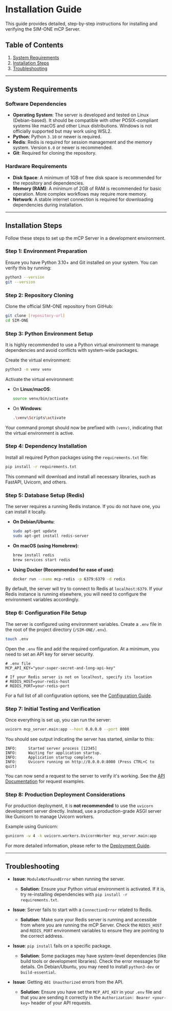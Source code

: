 # Installation Guide

This guide provides detailed, step-by-step instructions for installing and verifying the SIM-ONE mCP Server.

## Table of Contents
1.  [System Requirements](#system-requirements)
2.  [Installation Steps](#installation-steps)
3.  [Troubleshooting](#troubleshooting)

---

## System Requirements

### Software Dependencies
*   **Operating System**: The server is developed and tested on Linux (Debian-based). It should be compatible with other POSIX-compliant systems like macOS and other Linux distributions. Windows is not officially supported but may work using WSL2.
*   **Python**: Python `3.10` or newer is required.
*   **Redis**: Redis is required for session management and the memory system. Version `6.0` or newer is recommended.
*   **Git**: Required for cloning the repository.

### Hardware Requirements
*   **Disk Space**: A minimum of 1GB of free disk space is recommended for the repository and dependencies.
*   **Memory (RAM)**: A minimum of 2GB of RAM is recommended for basic operation. More complex workflows may require more memory.
*   **Network**: A stable internet connection is required for downloading dependencies during installation.

---

## Installation Steps

Follow these steps to set up the mCP Server in a development environment.

### Step 1: Environment Preparation
Ensure you have Python 3.10+ and Git installed on your system. You can verify this by running:
```bash
python3 --version
git --version
```

### Step 2: Repository Cloning
Clone the official SIM-ONE repository from GitHub:
```bash
git clone [repository-url]
cd SIM-ONE
```

### Step 3: Python Environment Setup
It is highly recommended to use a Python virtual environment to manage dependencies and avoid conflicts with system-wide packages.

Create the virtual environment:
```bash
python3 -m venv venv
```

Activate the virtual environment:
*   On **Linux/macOS**:
    ```bash
    source venv/bin/activate
    ```
*   On **Windows**:
    ```bash
    .\venv\Scripts\activate
    ```
Your command prompt should now be prefixed with `(venv)`, indicating that the virtual environment is active.

### Step 4: Dependency Installation
Install all required Python packages using the `requirements.txt` file:
```bash
pip install -r requirements.txt
```
This command will download and install all necessary libraries, such as FastAPI, Uvicorn, and others.

### Step 5: Database Setup (Redis)
The server requires a running Redis instance. If you do not have one, you can install it locally.

*   **On Debian/Ubuntu**:
    ```bash
    sudo apt-get update
    sudo apt-get install redis-server
    ```
*   **On macOS (using Homebrew)**:
    ```bash
    brew install redis
    brew services start redis
    ```
*   **Using Docker (Recommended for ease of use)**:
    ```bash
    docker run --name mcp-redis -p 6379:6379 -d redis
    ```
By default, the server will try to connect to Redis at `localhost:6379`. If your Redis instance is running elsewhere, you will need to configure the environment variables accordingly.

### Step 6: Configuration File Setup
The server is configured using environment variables. Create a `.env` file in the root of the project directory (`/SIM-ONE/.env`).

```bash
touch .env
```

Open the `.env` file and add the required configuration. At a minimum, you need to set an API key for server security.

```dotenv
# .env file
MCP_API_KEY="your-super-secret-and-long-api-key"

# If your Redis server is not on localhost, specify its location
# REDIS_HOST=your-redis-host
# REDIS_PORT=your-redis-port
```
For a full list of all configuration options, see the [Configuration Guide](./CONFIGURATION.md).

### Step 7: Initial Testing and Verification
Once everything is set up, you can run the server:
```bash
uvicorn mcp_server.main:app --host 0.0.0.0 --port 8000
```
You should see output indicating the server has started, similar to this:
```
INFO:     Started server process [12345]
INFO:     Waiting for application startup.
INFO:     Application startup complete.
INFO:     Uvicorn running on http://0.0.0.0:8000 (Press CTRL+C to quit)
```
You can now send a request to the server to verify it's working. See the [API Documentation](./API_DOCUMENTATION.md) for request examples.

### Step 8: Production Deployment Considerations
For production deployment, it is **not recommended** to use the `uvicorn` development server directly. Instead, use a production-grade ASGI server like Gunicorn to manage Uvicorn workers.

Example using Gunicorn:
```bash
gunicorn -w 4 -k uvicorn.workers.UvicornWorker mcp_server.main:app
```
For more detailed information, please refer to the [Deployment Guide](./DEPLOYMENT.md).

---

## Troubleshooting

*   **Issue**: `ModuleNotFoundError` when running the server.
    *   **Solution**: Ensure your Python virtual environment is activated. If it is, try re-installing dependencies with `pip install -r requirements.txt`.

*   **Issue**: Server fails to start with a `ConnectionError` related to Redis.
    *   **Solution**: Make sure your Redis server is running and accessible from where you are running the mCP Server. Check the `REDIS_HOST` and `REDIS_PORT` environment variables to ensure they are pointing to the correct address.

*   **Issue**: `pip install` fails on a specific package.
    *   **Solution**: Some packages may have system-level dependencies (like build tools or development libraries). Check the error message for details. On Debian/Ubuntu, you may need to install `python3-dev` or `build-essential`.

*   **Issue**: Getting `401 Unauthorized` errors from the API.
    *   **Solution**: Ensure you have set the `MCP_API_KEY` in your `.env` file and that you are sending it correctly in the `Authorization: Bearer <your-key>` header of your API requests.
